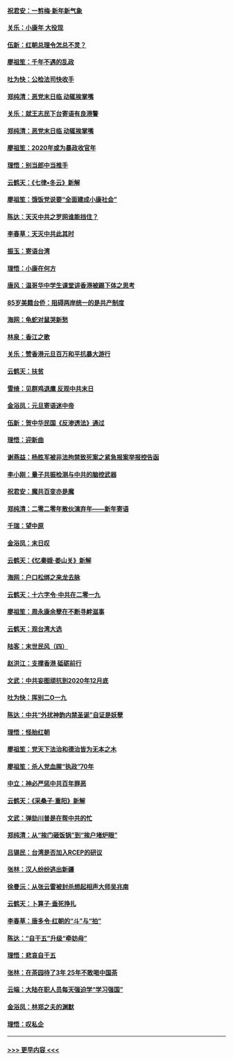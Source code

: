 #### [祝君安：一剪梅‧新年新气象](../pages/nsc993/n11776340.md?t=01081722) 
#### [关乐：小康年 大役现](../pages/nsc993/n11774213.md?t=01081722) 
#### [伍新：红朝总理令怎总不灵？](../pages/nsc993/n11770813.md?t=01081722) 
#### [廖祖笙：千年不遇的乱政](../pages/nsc993/n11770373.md?t=01081722) 
#### [吐为快：公检法司快收手](../pages/nsc993/n11770359.md?t=01081722) 
#### [郑纯清：恶党末日临 动辄挨掌嘴](../pages/nsc993/n11769912.md?t=01081722) 
#### [关乐：就王志民下台寄语有良港警](../pages/nsc993/n11769903.md?t=01081722) 
#### [郑纯清：恶党末日临 动辄挨掌嘴](../pages/nsc993/n11769356.md?t=01081722) 
#### [廖祖笙：2020年或为暴政收官年](../pages/nsc993/n11768216.md?t=01081722) 
#### [理悟：别当郎中当推手](../pages/nsc993/n11768243.md?t=01081722) 
#### [云鹤天：《七律▪冬云》新解](../pages/nsc993/n11768204.md?t=01081722) 
#### [廖祖笙：饿饭党说要“全面建成小康社会”](../pages/nsc993/n11767482.md?t=01081722) 
#### [陈达：天灭中共之罗网谁能挡住？](../pages/nsc993/n11767465.md?t=01081722) 
#### [李春草：天灭中共此其时](../pages/nsc993/n11767452.md?t=01081722) 
#### [振玉：寄语台湾](../pages/nsc993/n11767432.md?t=01081722) 
#### [理悟：小康在何方](../pages/nsc993/n11767394.md?t=01081722) 
#### [唐风：温哥华中学生课堂讲香港被踢下体之思考](../pages/nsc993/n11766848.md?t=01081722) 
#### [85岁美籍台侨：阻碍两岸统一的是共产制度](../pages/nsc993/n11765043.md?t=01081722) 
#### [海网：龟蛇对鼠哭新愁](../pages/nsc993/n11764895.md?t=01081722) 
#### [林泉：香江之歌](../pages/nsc993/n11764415.md?t=01081722) 
#### [关乐：赞香港元旦百万和平抗暴大游行](../pages/nsc993/n11764382.md?t=01081722) 
#### [云鹤天：扶贫](../pages/nsc993/n11764245.md?t=01081722) 
#### [雪绮：见群鸡退鹰  反观中共末日](../pages/nsc993/n11762112.md?t=01081722) 
#### [金浴凤：元旦寄语迷中帝](../pages/nsc993/n11761788.md?t=01081722) 
#### [伍新：贺中华民国《反渗透法》通过](../pages/nsc993/n11761994.md?t=01081722) 
#### [理悟：迎新曲](../pages/nsc993/n11761152.md?t=01081722) 
#### [谢燕益：杨胜军被非法拘禁致死案之紧急报案举报控告函](../pages/nsc993/n11756134.md?t=01081722) 
#### [李小刚：量子共振检测与中共的脑控武器](../pages/nsc993/n11754518.md?t=01081722) 
#### [祝君安：魔共百变亦是魔](../pages/nsc993/n11754469.md?t=01081722) 
#### [郑纯清：二零二零年散伙演弃年——新年寄语](../pages/nsc993/n11754195.md?t=01081722) 
#### [千瑞：望中原](../pages/nsc993/n11754159.md?t=01081722) 
#### [金浴凤：末日叹](../pages/nsc993/n11752359.md?t=01081722) 
#### [云鹤天：《忆秦娥‧娄山关》新解](../pages/nsc993/n11752348.md?t=01081722) 
#### [海网：户口松绑之来龙去脉](../pages/nsc993/n11752328.md?t=01081722) 
#### [云鹤天：十六字令‧中共在二零一九](../pages/nsc993/n11752305.md?t=01081722) 
#### [廖祖笙：周永康余孽在不断寻衅滋事](../pages/nsc993/n11751013.md?t=01081722) 
#### [云鹤天：观台湾大选](../pages/nsc993/n11751007.md?t=01081722) 
#### [陆客：末世民风（四）](../pages/nsc993/n11749203.md?t=01081722) 
#### [赵洪江：支撑香港 砥砺前行](../pages/nsc993/n11748482.md?t=01081722) 
#### [文武：中共妄图顽抗到2020年12月底](../pages/nsc993/n11748446.md?t=01081722) 
#### [吐为快：挥别二O一九](../pages/nsc993/n11748411.md?t=01081722) 
#### [陈达：中共“外扰神韵内禁圣诞”自证是妖孽](../pages/nsc993/n11748226.md?t=01081722) 
#### [理悟：怪胎红朝](../pages/nsc993/n11748206.md?t=01081722) 
#### [廖祖笙：党天下法治和德治皆为无本之木](../pages/nsc993/n11748135.md?t=01081722) 
#### [廖祖笙：杀人党血腥“执政”70年](../pages/nsc993/n11745144.md?t=01081722) 
#### [中立：神必严惩中共百年罪恶](../pages/nsc993/n11744970.md?t=01081722) 
#### [云鹤天：《采桑子‧重阳》新解](../pages/nsc993/n11744948.md?t=01081722) 
#### [文武：弹劾川普是在帮中共的忙](../pages/nsc993/n11744758.md?t=01081722) 
#### [郑纯清：从“挨门砸饭锅”到“挨户堵炉眼”](../pages/nsc993/n11744745.md?t=01081722) 
#### [吕锡民：台湾是否加入RCEP的研议](../pages/nsc993/n11744701.md?t=01081722) 
#### [张林：汉人纷纷逃出新疆](../pages/nsc993/n11743530.md?t=01081722) 
#### [徐曼沅：从张云雷被封杀想起相声大师吴兆南](../pages/nsc993/n11741816.md?t=01081722) 
#### [云鹤天：卜算子‧垂死挣扎](../pages/nsc993/n11739956.md?t=01081722) 
#### [李春草：唐多令‧红朝的“斗”与“拍”](../pages/nsc993/n11739830.md?t=01081722) 
#### [陈达：“自干五”升级“牵妨母”](../pages/nsc993/n11739724.md?t=01081722) 
#### [理悟：悲哀自干五](../pages/nsc993/n11739547.md?t=01081722) 
#### [张林：在茶园待了3年 25年不敢喝中国茶](../pages/nsc993/n11739240.md?t=01081722) 
#### [云端：大陆在职人员每天强迫学“学习强国”](../pages/nsc993/n11738735.md?t=01081722) 
#### [金浴凤：林郑之夫的渊默](../pages/nsc993/n11737735.md?t=01081722) 
#### [理悟：叹私企](../pages/nsc993/n11737715.md?t=01081722) 

----
#### [ >>> 更早内容 <<< ](../indexes/nsc993-earlier.md)
